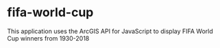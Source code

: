 # fifa-world-cup
This application uses the ArcGIS API for JavaScript to display FIFA World Cup winners from 1930-2018
